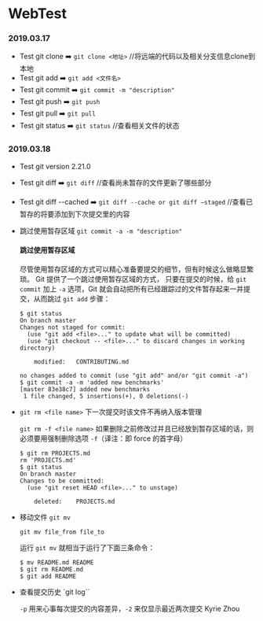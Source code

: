 # WebTest

### 2019.03.17

- Test git clone  ➡️  `git clone <地址>` //将远端的代码以及相关分支信息clone到本地
- Test git add  ➡️  `git add <文件名>`
- Test git commit  ➡️  `git commit -m "description"`
- Test git push  ➡️  `git push`
- Test git pull  ➡️  `git pull`
- Test git status  ➡️  `git status` //查看相关文件的状态

### 2019.03.18

- Test git version 2.21.0

- Test git diff  ➡️  `git diff` //查看尚未暂存的文件更新了哪些部分

- Test git diff --cached  ➡️  `git diff --cache or git diff —staged` //查看已暂存的将要添加到下次提交里的内容

- 跳过使用暂存区域 `git commit -a -m "description"`

  #### 跳过使用暂存区域

  尽管使用暂存区域的方式可以精心准备要提交的细节，但有时候这么做略显繁琐。 Git 提供了一个跳过使用暂存区域的方式， 只要在提交的时候，给 `git commit` 加上 `-a` 选项，Git 就会自动把所有已经跟踪过的文件暂存起来一并提交，从而跳过 `git add` 步骤：

  ```console
  $ git status
  On branch master
  Changes not staged for commit:
    (use "git add <file>..." to update what will be committed)
    (use "git checkout -- <file>..." to discard changes in working directory)
  
      modified:   CONTRIBUTING.md
  
  no changes added to commit (use "git add" and/or "git commit -a")
  $ git commit -a -m 'added new benchmarks'
  [master 83e38c7] added new benchmarks
   1 file changed, 5 insertions(+), 0 deletions(-)
  ```

- `git rm <file name>` 下一次提交时该文件不再纳入版本管理

  `git rm -f <file name>` 如果删除之前修改过并且已经放到暂存区域的话，则必须要用强制删除选项 `-f`（译注：即 force 的首字母）

  ```console
  $ git rm PROJECTS.md
  rm 'PROJECTS.md'
  $ git status
  On branch master
  Changes to be committed:
    (use "git reset HEAD <file>..." to unstage)
  
      deleted:    PROJECTS.md
  ```

- 移动文件 `git mv`

  `git mv file_from file_to`

  运行 `git mv` 就相当于运行了下面三条命令：

  ```console
  $ mv README.md README
  $ git rm README.md
  $ git add README
  ```

- 查看提交历史 `git log``

  `-p` 用来心事每次提交的内容差异，`-2` 来仅显示最近两次提交 Kyrie Zhou
